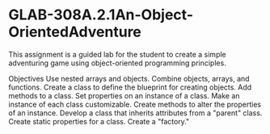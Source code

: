 # GLAB-308A.2.1An-Object-OrientedAdventure

This assignment is a guided lab for the student to  create a simple adventuring game using object-oriented programming principles. 

Objectives
Use nested arrays and objects.
Combine objects, arrays, and functions.
Create a class to define the blueprint for creating objects.
Add methods to a class.
Set properties on an instance of a class.
Make an instance of each class customizable.
Create methods to alter the properties of an instance.
Develop a class that inherits attributes from a "parent" class.
Create static properties for a class.
Create a "factory."
